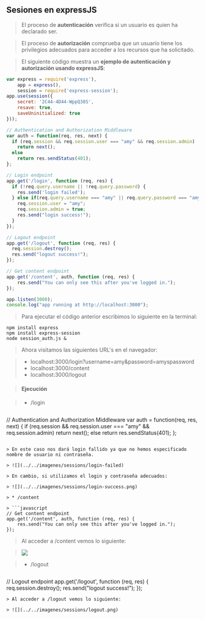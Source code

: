 ## Sesiones en expressJS

> El proceso de **autenticación** verifica si un usuario es quien ha declarado ser.

> El proceso de **autorización** comprueba que un usuario tiene los privilegios adecuados para acceder a los recursos que ha solicitado.

> El siguiente código muestra un **ejemplo de autenticación y autorización usando expressJS**:

```javascript
var express = require('express'),
    app = express(),
    session = require('express-session');
app.use(session({
    secret: '2C44-4D44-WppQ38S',
    resave: true,
    saveUninitialized: true
}));

// Authentication and Authorization Middleware
var auth = function(req, res, next) {
  if (req.session && req.session.user === "amy" && req.session.admin)
    return next();
  else
    return res.sendStatus(401);
};

// Login endpoint
app.get('/login', function (req, res) {
  if (!req.query.username || !req.query.password) {
    res.send('login failed');    
  } else if(req.query.username === "amy" || req.query.password === "amyspassword") {
    req.session.user = "amy";
    req.session.admin = true;
    res.send("login success!");
  }
});

// Logout endpoint
app.get('/logout', function (req, res) {
  req.session.destroy();
  res.send("logout success!");
});

// Get content endpoint
app.get('/content', auth, function (req, res) {
    res.send("You can only see this after you've logged in.");
});

app.listen(3000);
console.log("app running at http://localhost:3000");
```
> Para ejecutar el código anterior escribimos lo siguiente en la terminal:

```
npm install express
npm install express-session
node session_auth.js &
```
> Ahora visitamos las siguientes URL's en el navegador:


> * localhost:3000/login?username=amy&password=amyspassword
> * localhost:3000/content
> * localhost:3000/logout

> #### Ejecución

> * /login

> ```javascript
// Authentication and Authorization Middleware
var auth = function(req, res, next) {
  if (req.session && req.session.user === "amy" && req.session.admin)
    return next();
  else
    return res.sendStatus(401);
};
```

> En este caso nos dará login fallido ya que no hemos especificado nombre de usuario ni contraseña.

> ![](../../imagenes/sessions/login-failed)

> En cambio, si utilizamos el login y contraseña adecuados:

> ![](../../imagenes/sessions/login-success.png)

> * /content

> ```javascript
// Get content endpoint
app.get('/content', auth, function (req, res) {
    res.send("You can only see this after you've logged in.");
});
```

> Al acceder a /content vemos lo siguiente:

> ![](../../imagenes/sessions/content.png)

> * /logout

> ```javascript
// Logout endpoint
app.get('/logout', function (req, res) {
  req.session.destroy();
  res.send("logout success!");
});
```
> Al acceder a /logout vemos lo siguiente:

> ![](../../imagenes/sessions/logout.png)
